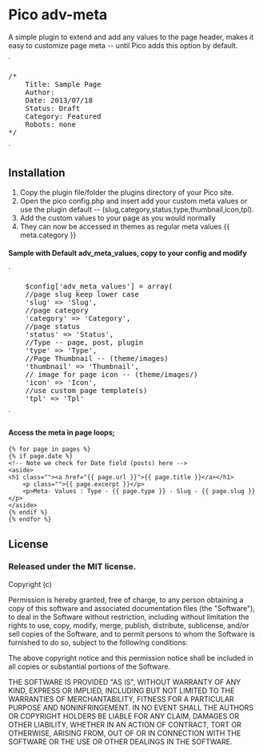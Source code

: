 Pico adv-meta
========

A simple plugin to extend and add any values to the page header, makes it easy to customize page meta -- until Pico adds this option by default.

`
<pre>
/*
    Title: Sample Page
    Author:
    Date: 2013/07/18
    Status: Draft
    Category: Featured
    Robots: none
*/
</pre>
`

Installation
-------------

1. Copy the plugin file/folder the plugins directory of your Pico site.
2. Open the pico config.php and insert add your custom meta values or use the plugin default -- (slug,category,status,type,thumbnail,icon,tpl).
3. Add the custom values to your page as you would normally
4. They can now be accessed in themes as regular meta values {{ meta.category }}

#### Sample with Default adv_meta_values, copy to your config and modify
`
<pre>
    $config['adv_meta_values'] = array(
    //page slug keep lower case
    'slug' => 'Slug',
    //page category
    'category' => 'Category',
    //page status
    'status' => 'Status',
    //Type -- page, post, plugin
    'type' => 'Type',
    //Page Thumbnail -- (theme/images)
    'thumbnail' => 'Thumbnail',
    // image for page icon -- (theme/images/)
    'icon' => 'Icon',
    //use custom page template(s)
    'tpl' => 'Tpl'
</pre>
`

#### Access the meta in page loops;

````
{% for page in pages %}
{% if page.date %}
<!-- Note we check for Date field (posts) here -->
<aside>
<h1 class=""><a href="{{ page.url }}">{{ page.title }}</a></h1>
    <p class="">{{ page.excerpt }}</p>
    <p>Meta- Values : Type - {{ page.type }} - Slug - {{ page.slug }}</p>
</aside>
{% endif %}
{% endfor %}
````

License
-------

### Released under the MIT license.

Copyright (c) <year> <copyright holders>

Permission is hereby granted, free of charge, to any person obtaining a copy
of this software and associated documentation files (the "Software"), to deal
in the Software without restriction, including without limitation the rights
to use, copy, modify, merge, publish, distribute, sublicense, and/or sell
copies of the Software, and to permit persons to whom the Software is
furnished to do so, subject to the following conditions:

The above copyright notice and this permission notice shall be included in
all copies or substantial portions of the Software.

THE SOFTWARE IS PROVIDED "AS IS", WITHOUT WARRANTY OF ANY KIND, EXPRESS OR
IMPLIED, INCLUDING BUT NOT LIMITED TO THE WARRANTIES OF MERCHANTABILITY,
FITNESS FOR A PARTICULAR PURPOSE AND NONINFRINGEMENT. IN NO EVENT SHALL THE
AUTHORS OR COPYRIGHT HOLDERS BE LIABLE FOR ANY CLAIM, DAMAGES OR OTHER
LIABILITY, WHETHER IN AN ACTION OF CONTRACT, TORT OR OTHERWISE, ARISING FROM,
OUT OF OR IN CONNECTION WITH THE SOFTWARE OR THE USE OR OTHER DEALINGS IN
THE SOFTWARE.